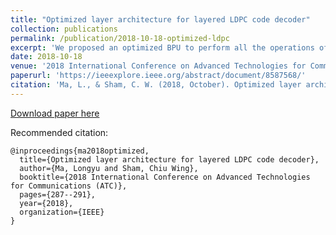 ```yaml
---
title: "Optimized layer architecture for layered LDPC code decoder"
collection: publications
permalink: /publication/2018-10-18-optimized-ldpc
excerpt: 'We proposed an optimized BPU to perform all the operations of check nodes and variable nodes of a QC-LDPC decoder. '
date: 2018-10-18
venue: '2018 International Conference on Advanced Technologies for Communications (ATC)'
paperurl: 'https://ieeexplore.ieee.org/abstract/document/8587568/'
citation: 'Ma, L., & Sham, C. W. (2018, October). Optimized layer architecture for layered LDPC code decoder. In 2018 International Conference on Advanced Technologies for Communications (ATC) (pp. 287-291). IEEE.'
---
```


[Download paper here](https://ieeexplore.ieee.org/abstract/document/8587568/)

Recommended citation: 
```
@inproceedings{ma2018optimized,
  title={Optimized layer architecture for layered LDPC code decoder},
  author={Ma, Longyu and Sham, Chiu Wing},
  booktitle={2018 International Conference on Advanced Technologies for Communications (ATC)},
  pages={287--291},
  year={2018},
  organization={IEEE}
}
```
